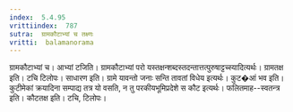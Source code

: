 ```yaml
---
index:  5.4.95
vrittiindex:  787
sutra:  ग्रामकौटाभ्यां च तक्ष्णः
vritti:  balamanorama 
---
```


ग्रामकौटाभ्यां च। आभ्यां टजिति। ग्रामकौटाभ्यां परो यस्तक्षन्शब्दस्तदन्तात्तत्पुरुषाट्टच्स्यादित्यर्थः। ग्रामतक्ष इति। टचि टिलोपः। साधारण इति। ग्रामे यावन्तो जनाः सन्ति तावतां विधेय इत्यर्थः। कुट�आं भव इति। कुटीमेकां क्रयादिना सम्पाद्य तत्र यो वसति, न तु परकीयभूमिप्रदेशे स कौट इत्यर्थः। फलितमाह--स्वतन्त्र इति। कौटतक्ष इति। टचि, टिलोपः।

